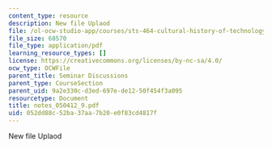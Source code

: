 ```yaml
---
content_type: resource
description: New file Uplaod
file: /ol-ocw-studio-app/courses/sts-464-cultural-history-of-technology-spring-2005/052dd88c52ba37aa7b20e0f83cd4817f_notes_050412_9.pdf
file_size: 68570
file_type: application/pdf
learning_resource_types: []
license: https://creativecommons.org/licenses/by-nc-sa/4.0/
ocw_type: OCWFile
parent_title: Seminar Discussions
parent_type: CourseSection
parent_uid: 9a2e330c-d3ed-697e-de12-50f454f3a095
resourcetype: Document
title: notes_050412_9.pdf
uid: 052dd88c-52ba-37aa-7b20-e0f83cd4817f
---
```

New file Uplaod